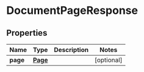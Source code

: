
# DocumentPageResponse

## Properties
Name | Type | Description | Notes
------------ | ------------- | ------------- | -------------
**page** | [**Page**](Page.md) |  |  [optional]



